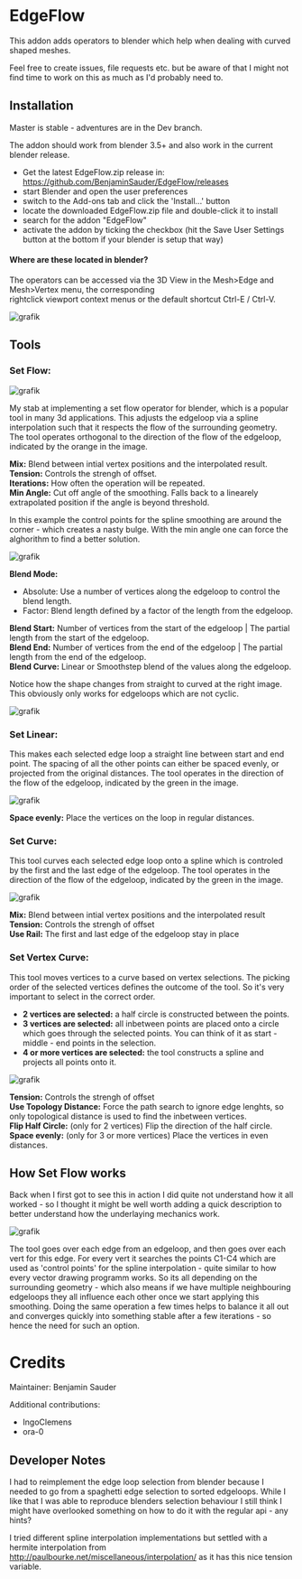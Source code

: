 # EdgeFlow

This addon adds operators to blender which help when dealing with curved shaped meshes.

Feel free to create issues, file requests etc. but be aware of that I might not find time to work on this as much as I'd probably need to. 

## Installation
Master is stable - adventures are in the Dev branch.

The addon should work from blender 3.5+ and also work in the current blender release.

* Get the latest EdgeFlow.zip release in: https://github.com/BenjaminSauder/EdgeFlow/releases
* start Blender and open the user preferences
* switch to the Add-ons tab and click the 'Install...' button
* locate the downloaded EdgeFlow.zip file and double-click it to install
* search for the addon "EdgeFlow"
* activate the addon by ticking the checkbox (hit the Save User Settings button at the bottom if your blender is setup that way)

#### Where are these located in blender?

The operators can be accessed via the 3D View in the Mesh>Edge and Mesh>Vertex menu, the corresponding   
rightclick viewport context menus or the default shortcut Ctrl-E / Ctrl-V. 

![grafik](https://github.com/BenjaminSauder/EdgeFlow/assets/13512160/e29dcb97-e9fa-47b2-a789-3a800a33b35a)

## Tools

### Set Flow:

![grafik](https://github.com/BenjaminSauder/EdgeFlow/assets/13512160/5397adac-54c4-48c8-9999-e121c85db7d6)

My stab at implementing a set flow operator for blender, which is a popular tool in many 3d applications. This adjusts the edgeloop via a spline interpolation such that it respects the flow of the surrounding geometry.
The tool operates orthogonal to the direction of the flow of the edgeloop, indicated by the orange in the image.

**Mix:** Blend between intial vertex positions and the interpolated result.  
**Tension:** Controls the strengh of offset.  
**Iterations:** How often the operation will be repeated.  
**Min Angle:** Cut off angle of the smoothing. Falls back to a linearely extrapolated position if the angle is beyond threshold.  

In this example the control points for the spline smoothing are around the corner - which creates a nasty bulge. With the min angle one can force the alghorithm to find a better solution.

![grafik](https://github.com/BenjaminSauder/EdgeFlow/assets/13512160/778a2e59-435d-4338-b2ff-40fc2c444d82)


**Blend Mode:**   
- Absolute: Use a number of vertices along the edgeloop to control the blend length.  
- Factor: Blend length defined by a factor of the length from the edgeloop. 
     
**Blend Start:** Number of vertices from the start of the edgeloop | The partial length from the start of the edgeloop.  
**Blend End:** Number of vertices from the end of the edgeloop | The partial length from the end of the edgeloop.  
**Blend Curve:** Linear or Smoothstep blend of the values along the edgeloop.

Notice how the shape changes from straight to curved at the right image. This obviously only works for edgeloops which are not cyclic.

![grafik](https://github.com/BenjaminSauder/EdgeFlow/assets/13512160/fd584d3f-f232-4351-a251-1863c0d5a4e3)


### Set Linear:

This makes each selected edge loop a straight line between start and end point. The spacing of all the other points can either be spaced evenly, or projected from the original distances.
The tool operates in the direction of the flow of the edgeloop, indicated by the green in the image.

![grafik](https://github.com/BenjaminSauder/EdgeFlow/assets/13512160/f53f5544-a3ea-4afe-aea8-ddb5e792bfbc)

**Space evenly:** Place the vertices on the loop in regular distances.


### Set Curve:

This tool curves each selected edge loop onto a spline which is controled by the first and the last edge of the edgeloop.
The tool operates in the direction of the flow of the edgeloop, indicated by the green in the image.

![grafik](https://github.com/BenjaminSauder/EdgeFlow/assets/13512160/f7e1690d-e852-4dec-bd40-956b470f94bf)


**Mix:** Blend between intial vertex positions and the interpolated result  
**Tension:** Controls the strengh of offset  
**Use Rail:** The first and last edge of the edgeloop stay in place

### Set Vertex Curve:

This tool moves vertices to a curve based on vertex selections. The picking order of the selected vertices defines the outcome of the tool. 
So it's very important to select in the correct order.

- **2 vertices are selected:** a half circle is constructed between the points.  
- **3 vertices are selected:** all inbetween points are placed onto a circle which goes through the selected points. You can think of it as start - middle - end points in the selection.
- **4 or more vertices are selected:** the tool constructs a spline and projects all points onto it.

![grafik](https://github.com/BenjaminSauder/EdgeFlow/assets/13512160/26a48c27-a5da-4a8a-b42f-55e700d03b1a)


**Tension:** Controls the strengh of offset   
**Use Topology Distance:** Force the path search to ignore edge lenghts, so only topological distance is used to find the inbetween vertices.   
**Flip Half Circle:** (only for 2 vertices) Flip the direction of the half circle.  
**Space evenly:** (only for 3 or more vertices) Place the vertices in even distances.  

## How Set Flow works

Back when I first got to see this in action I did quite not understand how it all worked - so I thought it might be well worth adding a quick description to better understand how the underlaying mechanics work.

![grafik](https://github.com/BenjaminSauder/EdgeFlow/assets/13512160/c7875b5a-1f8f-407a-a05f-2f0705ac4cf3)

The tool goes over each edge from an edgeloop, and then goes over each vert for this edge. For every vert it searches the points C1-C4 which are used as 'control points' for the spline interpolation - quite similar to how every vector drawing programm works.
So its all depending on the surrounding geometry - which also means if we have multiple neighbouring edgeloops they all influence each other once we start applying this smoothing. Doing the same operation a few times helps to balance it all out and  converges quickly into something stable after a few iterations - so hence the need for such an option.

# Credits
Maintainer:
Benjamin Sauder

Additional contributions:

- IngoClemens
- ora-0

## Developer Notes

I had to reimplement the edge loop selection from blender because I needed to go from a spaghetti edge selection to sorted edgeloops. While I like that I was able to reproduce blenders selection behaviour I still think I might have overlooked something on how to do it with the regular api - any hints?

I tried different spline interpolation implementations but settled with a hermite interpolation from http://paulbourke.net/miscellaneous/interpolation/ as it has this nice tension variable.
